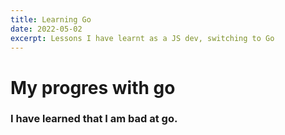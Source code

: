 ```yaml
---
title: Learning Go
date: 2022-05-02
excerpt: Lessons I have learnt as a JS dev, switching to Go
---
```


# My progres with go

### I have learned that I am bad at go.